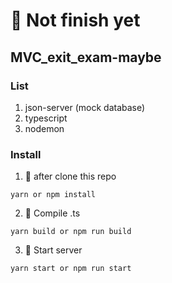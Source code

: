 # 🔧 Not finish yet 
## MVC_exit_exam-maybe

### List
1. json-server (mock database)
2. typescript
3. nodemon

### Install
1. 📄 after clone this repo 
```
yarn or npm install
```
2. 💈 Compile .ts 
```
yarn build or npm run build
```
3. 🚀  Start server 
```
yarn start or npm run start
```
